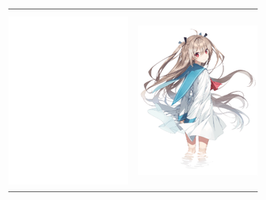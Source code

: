 ----

<div style="display: flex; justify-content: space-between; align-items: center; position: relative;">
    <img style="max-width: 48%; height: auto; object-fit: contain; width: 400px" 
         src="github-metrics.svg" 
         alt="github-metrics.svg"/>
    <img style="max-width: 48%; height: auto; object-fit: contain; width: 400px;" 
         src="Character.png" 
         alt="Character.png"/>
</div>


----
